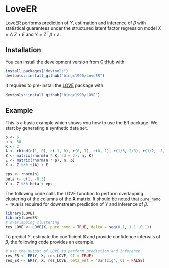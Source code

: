 
<!-- README.md is generated from README.Rmd. Please edit that file -->

# LoveER

<!-- badges: start -->
<!-- badges: end -->

LoveER performs prediction of *Y*, estimation and inference of *β* with
statistical guarantees under the structured latent factor regression
model *X* = *A* *Z* + *E* and *Y* = *Z*<sup>⊤</sup>*β* + *ε*.

## Installation

<!-- the released version of LoveER from [CRAN](https://CRAN.R-project.org) with: -->
<!-- ``` r -->
<!-- install.packages("LoveER") -->
<!-- ``` -->

You can install the development version from
[GitHub](https://github.com/) with:

``` r
install.packages("devtools")
devtools::install_github("bingx1990/LoveER")
```

It requires to pre-install the [LOVE](https://github.com/bingx1990/LOVE)
package with

``` r
devtools::install_github("bingx1990/LOVE")
```

## Example

This is a basic example which shows you how to use the ER package. We
start by generating a synthetic data set.

``` r
p <- 6
n <- 50
K <- 2
A <- rbind(c(1, 0), c(-1, 0), c(0, 1), c(0, 1), c(1/3, 2/3), c(1/2, -1/2))
Z <- matrix(rnorm(n * K, sd = 2), n, K)
E <- matrix(rnorm(n * p), n, p)
X <- Z %*% t(A) + E

eps <- rnorm(n)
beta <- c(1, -0.5)
Y <- Z %*% beta + eps
```

The following code calls the LOVE function to perform overlapping
clustering of the columns of the **X** matrix. It should be noted that
`pure_homo = TRUE` is required for downstream prediction of *Y* and
inference of *β*.

``` r
library(LOVE)
library(LoveER)
# overlapping clustering
res_LOVE <- LOVE(X, pure_homo = TRUE, delta = seq(0.1, 1.1 ,0.1))
```

To predict *Y*, estimate the coefficient *β* and provide confidence
intervals of *β*, the following code provides an example.

``` r
# use the output of LOVE to perform prediction and inference.
res_ER <- ER(Y, X, res_LOVE, CI = TRUE)
res_ER <- ER(Y, X, res_LOVE, beta_est = "Dantzig", CI = FALSE)
```
